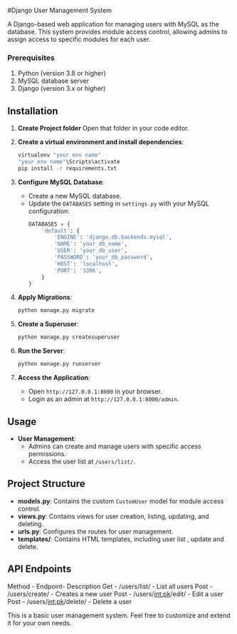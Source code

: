 #Django User Management System

A Django-based web application for managing users with MySQL as the database. This system provides module access control, allowing admins to assign access to specific modules for each user.

### Prerequisites

1. Python (version 3.8 or higher)
2. MySQL database server
3. Django (version 3.x or higher)

## Installation

1. **Create Project folder**
   Open that folder in your code editor.

2. **Create a virtual environment and install dependencies**:

   ```bash
   virtualenv "your env name"
   "your env name"\Scripts\activate
   pip install -r requirements.txt
   ```

3. **Configure MySQL Database**:

   - Create a new MySQL database.
   - Update the `DATABASES` setting in `settings.py` with your MySQL configuration:
     ```python
     DATABASES = {
         'default': {
             'ENGINE': 'django.db.backends.mysql',
             'NAME': 'your_db_name',
             'USER': 'your_db_user',
             'PASSWORD': 'your_db_password',
             'HOST': 'localhost',
             'PORT': '3306',
         }
     }
     ```

4. **Apply Migrations**:

   ```bash
   python manage.py migrate
   ```

5. **Create a Superuser**:

   ```bash
   python manage.py createsuperuser
   ```

6. **Run the Server**:

   ```bash
   python manage.py runserver
   ```

7. **Access the Application**:
   - Open `http://127.0.0.1:8000` in your browser.
   - Login as an admin at `http://127.0.0.1:8000/admin`.

## Usage

- **User Management**:
  - Admins can create and manage users with specific access permissions.
  - Access the user list at `/users/list/`.

## Project Structure

- **models.py**: Contains the custom `CustomUser` model for module access control.
- **views.py**: Contains views for user creation, listing, updating, and deleting.
- **urls.py**: Configures the routes for user management.
- **templates/**: Contains HTML templates, including user list , update and delete.

## API Endpoints

Method - Endpoint- Description
Get - /users/list/ - List all users
Post - /users/create/ - Creates a new user
Post - /users/<int:pk>/edit/ - Edit a user
Post - /users/<int:pk>/delete/ - Delete a user

This is a basic user management system. Feel free to customize and extend it for your own needs.
